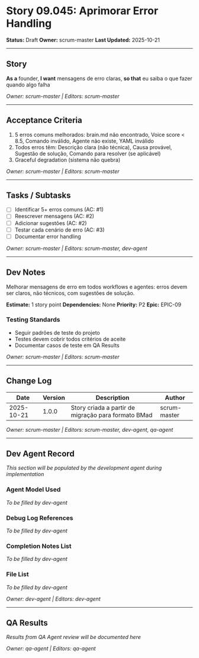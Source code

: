 # Story 09.045: Aprimorar Error Handling

**Status:** Draft
**Owner:** scrum-master
**Last Updated:** 2025-10-21

---

## Story

**As a** founder,
**I want** mensagens de erro claras,
**so that** eu saiba o que fazer quando algo falha

*Owner: scrum-master | Editors: scrum-master*

---

## Acceptance Criteria

1. 5 erros comuns melhorados: brain.md não encontrado, Voice score < 8.5, Comando inválido, Agente não existe, YAML inválido
2. Todos erros têm: Descrição clara (não técnica), Causa provável, Sugestão de solução, Comando para resolver (se aplicável)
3. Graceful degradation (sistema não quebra)

*Owner: scrum-master | Editors: scrum-master*

---

## Tasks / Subtasks

- [ ] Identificar 5+ erros comuns (AC: #1)
- [ ] Reescrever mensagens (AC: #2)
- [ ] Adicionar sugestões (AC: #2)
- [ ] Testar cada cenário de erro (AC: #3)
- [ ] Documentar error handling

*Owner: scrum-master | Editors: scrum-master, dev-agent*

---

## Dev Notes

Melhorar mensagens de erro em todos workflows e agentes: erros devem ser claros, não técnicos, com sugestões de solução.

**Estimate:** 1 story point
**Dependencies:** None
**Priority:** P2
**Epic:** EPIC-09

### Testing Standards

- Seguir padrões de teste do projeto
- Testes devem cobrir todos critérios de aceite
- Documentar casos de teste em QA Results

*Owner: scrum-master | Editors: scrum-master*

---

## Change Log

| Date | Version | Description | Author |
|------|---------|-------------|--------|
| 2025-10-21 | 1.0.0 | Story criada a partir de migração para formato BMad | scrum-master |

*Owner: scrum-master | Editors: scrum-master, dev-agent, qa-agent*

---

## Dev Agent Record

*This section will be populated by the development agent during implementation*

### Agent Model Used

*To be filled by dev-agent*

### Debug Log References

*To be filled by dev-agent*

### Completion Notes List

*To be filled by dev-agent*

### File List

*To be filled by dev-agent*

*Owner: dev-agent | Editors: dev-agent*

---

## QA Results

*Results from QA Agent review will be documented here*

*Owner: qa-agent | Editors: qa-agent*

